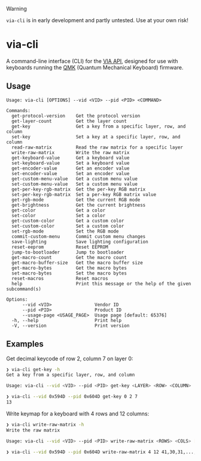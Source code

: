 > [!WARNING]
> `via-cli` is in early development and partly untested. Use at your own risk!

# via-cli

A command-line interface (CLI) for the [VIA API](https://github.com/srwi/qmk-via-api), designed for use with keyboards running the [QMK](https://github.com/qmk/qmk_firmware) (Quantum Mechanical Keyboard) firmware.

## Usage

```
Usage: via-cli [OPTIONS] --vid <VID> --pid <PID> <COMMAND>

Commands:
  get-protocol-version    Get the protocol version
  get-layer-count         Get the layer count
  get-key                 Get a key from a specific layer, row, and column
  set-key                 Set a key at a specific layer, row, and column
  read-raw-matrix         Read the raw matrix for a specific layer
  write-raw-matrix        Write the raw matrix
  get-keyboard-value      Get a keyboard value
  set-keyboard-value      Set a keyboard value
  get-encoder-value       Get an encoder value
  set-encoder-value       Set an encoder value
  get-custom-menu-value   Get a custom menu value
  set-custom-menu-value   Set a custom menu value
  get-per-key-rgb-matrix  Get the per-key RGB matrix
  set-per-key-rgb-matrix  Set a per-key RGB matrix value
  get-rgb-mode            Get the current RGB mode
  get-brightness          Get the current brightness
  get-color               Get a color
  set-color               Set a color
  get-custom-color        Get a custom color
  set-custom-color        Set a custom color
  set-rgb-mode            Set the RGB mode
  commit-custom-menu      Commit custom menu changes
  save-lighting           Save lighting configuration
  reset-eeprom            Reset EEPROM
  jump-to-bootloader      Jump to bootloader
  get-macro-count         Get the macro count
  get-macro-buffer-size   Get the macro buffer size
  get-macro-bytes         Get the macro bytes
  set-macro-bytes         Set the macro bytes
  reset-macros            Reset macros
  help                    Print this message or the help of the given subcommand(s)

Options:
      --vid <VID>                Vendor ID
      --pid <PID>                Product ID
      --usage-page <USAGE_PAGE>  Usage page [default: 65376]
  -h, --help                     Print help
  -V, --version                  Print version
```

## Examples

Get decimal keycode of row 2, column 7 on layer 0:

```sh
❯ via-cli get-key -h
Get a key from a specific layer, row, and column

Usage: via-cli --vid <VID> --pid <PID> get-key <LAYER> <ROW> <COLUMN>

❯ via-cli --vid 0x594D --pid 0x604D get-key 0 2 7
13
```

Write keymap for a keyboard with 4 rows and 12 columns:

```sh
❯ via-cli write-raw-matrix -h
Write the raw matrix

Usage: via-cli --vid <VID> --pid <PID> write-raw-matrix <ROWS> <COLS> [KEYMAP]...

❯ via-cli --vid 0x594D --pid 0x604D write-raw-matrix 4 12 41,30,31,...,231,228,0
```